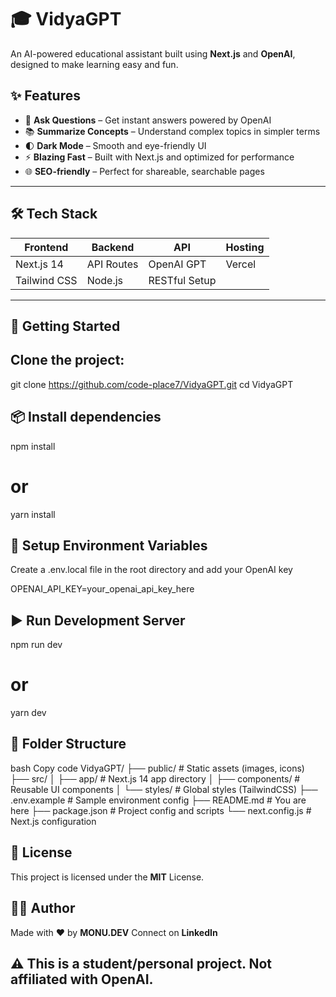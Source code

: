 # 🎓 VidyaGPT

An AI-powered educational assistant built using **Next.js** and **OpenAI**, designed to make learning easy and fun.

## ✨ Features

- 💬 **Ask Questions** – Get instant answers powered by OpenAI
- 📚 **Summarize Concepts** – Understand complex topics in simpler terms
- 🌓 **Dark Mode** – Smooth and eye-friendly UI
- ⚡ **Blazing Fast** – Built with Next.js and optimized for performance
- 🌐 **SEO-friendly** – Perfect for shareable, searchable pages

---

## 🛠 Tech Stack

| Frontend     | Backend    | API           | Hosting |
| ------------ | ---------- | ------------- | ------- |
| Next.js 14   | API Routes | OpenAI GPT    | Vercel  |
| Tailwind CSS | Node.js    | RESTful Setup |         |

---

## 🚀 Getting Started

## Clone the project:

git clone https://github.com/code-place7/VidyaGPT.git
cd VidyaGPT

## 📦 Install dependencies

npm install

# or

yarn install

## 🔐 Setup Environment Variables

Create a .env.local file in the root directory and add your OpenAI key

OPENAI_API_KEY=your_openai_api_key_here

## ▶️ Run Development Server

npm run dev

# or

yarn dev

## 📁 Folder Structure

bash
Copy code
VidyaGPT/
├── public/ # Static assets (images, icons)
├── src/
│ ├── app/ # Next.js 14 app directory
│ ├── components/ # Reusable UI components
│ └── styles/ # Global styles (TailwindCSS)
├── .env.example # Sample environment config
├── README.md # You are here
├── package.json # Project config and scripts
└── next.config.js # Next.js configuration

## 📄 License

This project is licensed under the **MIT** License.

## 👨‍💻 Author

Made with ❤️ by **MONU.DEV**
Connect on **LinkedIn**

## ⚠️ This is a student/personal project. Not affiliated with OpenAI.
